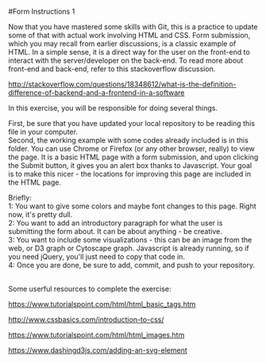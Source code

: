 #Form Instructions 1

Now that you have mastered some skills with Git, this is a practice to update some of that with actual work involving HTML and CSS.
Form submission, which you may recall from earlier discussions, is a classic example of HTML. In a simple sense, it is a direct way for the user on the front-end to interact with the server/developer
on the back-end.
To read more about front-end and back-end, refer to this stackoverflow discussion.

http://stackoverflow.com/questions/18348612/what-is-the-definition-difference-of-backend-and-a-frontend-in-a-software

In this exercise, you will be responsible for doing several things.
<br>

First, be sure that you have updated your local repository to be reading this file in your computer.
<br>
Second, the working example with some codes already included is in this folder. You can use Chrome or Firefox (or any other browser, really) to view the page.
It is a basic HTML page with a form submission, and upon clicking the Submit button, it gives you an alert box thanks to Javascript.
Your goal is to make this nicer - the locations for improving this page are included in the HTML page.
<br>

Briefly:
<br>
1: You want to give some colors and maybe font changes to this page. Right now, it's pretty dull.
<br>
2: You want to add an introductory paragraph for what the user is submitting the form about. It can be about anything - be creative.
<br>
3: You want to include some visualizations - this can be an image from the web, or D3 graph or Cytoscape graph. Javascript is already running, so if you need jQuery, you'll just need to copy that code in.
<br>
4: Once you are done, be sure to add, commit, and push to your repository.

<br>
Some userful resources to complete the exercise:

https://www.tutorialspoint.com/html/html_basic_tags.htm

http://www.cssbasics.com/introduction-to-css/

https://www.tutorialspoint.com/html/html_images.htm

https://www.dashingd3js.com/adding-an-svg-element
